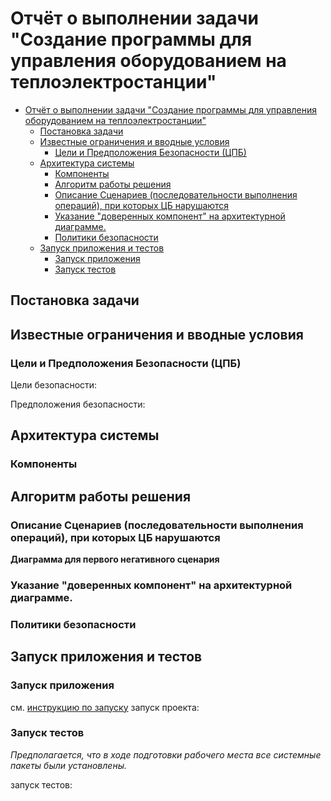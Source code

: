 # Отчёт о выполнении задачи "Создание программы для управления оборудованием на теплоэлектростанции"

- [Отчёт о выполнении задачи "Создание программы для управления оборудованием на теплоэлектростанции"](#отчёт-о-выполнении-задачи-cоздание-программы-для-управления-оборудованием-на-теплоэлектростанции)
  - [Постановка задачи](#постановка-задачи)
  - [Известные ограничения и вводные условия](#известные-ограничения-и-вводные-условия)
    - [Цели и Предположения Безопасности (ЦПБ)](#цели-и-предположения-безопасности-цпб)
  - [Архитектура системы](#архитектура-системы)
    - [Компоненты](#компоненты)
    - [Алгоритм работы решения](#алгоритм-работы-решения)
    - [Описание Сценариев (последовательности выполнения операций), при которых ЦБ нарушаются](#описание-сценариев-последовательности-выполнения-операций-при-которых-цб-нарушаются)
    - [Указание "доверенных компонент" на архитектурной диаграмме.](#указание-доверенных-компонент-на-архитектурной-диаграмме)
    - [Политики безопасности](#политики-безопасности)
  - [Запуск приложения и тестов](#запуск-приложения-и-тестов)
    - [Запуск приложения](#запуск-приложения)
    - [Запуск тестов](#запуск-тестов)

## Постановка задачи


## Известные ограничения и вводные условия

### Цели и Предположения Безопасности (ЦПБ)
Цели безопасности:

Предположения безопасности:


## Архитектура системы

### Компоненты

## Алгоритм работы решения


### Описание Сценариев (последовательности выполнения операций), при которых ЦБ нарушаются


**Диаграмма для первого негативного сценария**



### Указание "доверенных компонент" на архитектурной диаграмме.



### Политики безопасности 


## Запуск приложения и тестов

### Запуск приложения

см. [инструкцию по запуску](README.md)
запуск проекта:

### Запуск тестов

_Предполагается, что в ходе подготовки рабочего места все системные пакеты были установлены._

запуск тестов:

